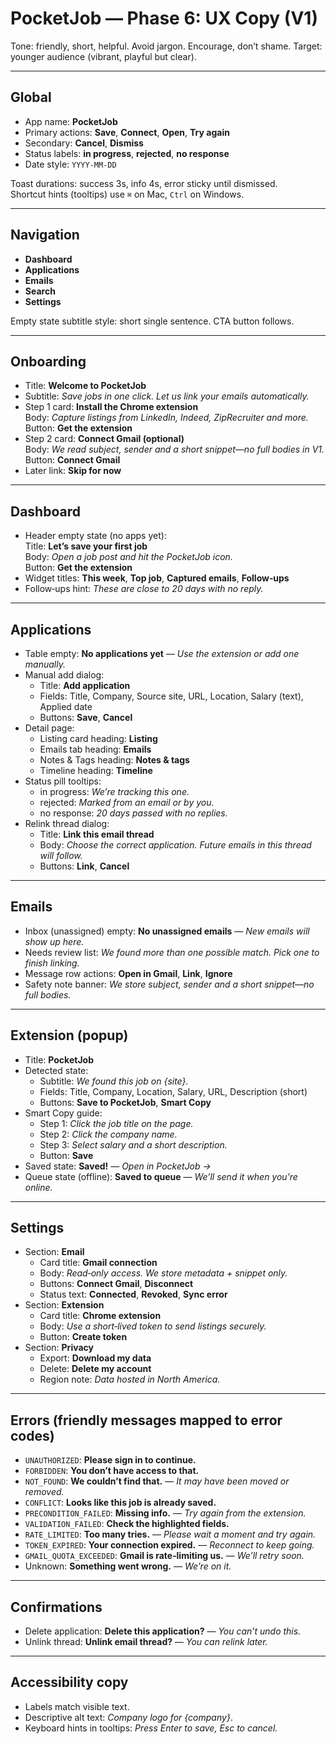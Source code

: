 
# PocketJob — Phase 6: UX Copy (V1)

Tone: friendly, short, helpful. Avoid jargon. Encourage, don’t shame. Target: younger audience (vibrant, playful but clear).

---

## Global
- App name: **PocketJob**
- Primary actions: **Save**, **Connect**, **Open**, **Try again**
- Secondary: **Cancel**, **Dismiss**
- Status labels: **in progress**, **rejected**, **no response**
- Date style: `YYYY-MM-DD`

Toast durations: success 3s, info 4s, error sticky until dismissed.  
Shortcut hints (tooltips) use `⌘` on Mac, `Ctrl` on Windows.

---

## Navigation
- **Dashboard**
- **Applications**
- **Emails**
- **Search**
- **Settings**

Empty state subtitle style: short single sentence. CTA button follows.

---

## Onboarding
- Title: **Welcome to PocketJob**
- Subtitle: *Save jobs in one click. Let us link your emails automatically.*
- Step 1 card: **Install the Chrome extension**  
  Body: *Capture listings from LinkedIn, Indeed, ZipRecruiter and more.*  
  Button: **Get the extension**
- Step 2 card: **Connect Gmail (optional)**  
  Body: *We read subject, sender and a short snippet—no full bodies in V1.*  
  Button: **Connect Gmail**
- Later link: **Skip for now**

---

## Dashboard
- Header empty state (no apps yet):  
  Title: **Let’s save your first job**  
  Body: *Open a job post and hit the PocketJob icon.*  
  Button: **Get the extension**
- Widget titles: **This week**, **Top job**, **Captured emails**, **Follow‑ups**
- Follow‑ups hint: *These are close to 20 days with no reply.*

---

## Applications
- Table empty: **No applications yet** — *Use the extension or add one manually.*
- Manual add dialog:
  - Title: **Add application**
  - Fields: Title, Company, Source site, URL, Location, Salary (text), Applied date
  - Buttons: **Save**, **Cancel**
- Detail page:
  - Listing card heading: **Listing**
  - Emails tab heading: **Emails**
  - Notes & Tags heading: **Notes & tags**
  - Timeline heading: **Timeline**
- Status pill tooltips:
  - in progress: *We’re tracking this one.*
  - rejected: *Marked from an email or by you.*
  - no response: *20 days passed with no replies.*
- Relink thread dialog:
  - Title: **Link this email thread**
  - Body: *Choose the correct application. Future emails in this thread will follow.*
  - Buttons: **Link**, **Cancel**

---

## Emails
- Inbox (unassigned) empty: **No unassigned emails** — *New emails will show up here.*
- Needs review list: *We found more than one possible match. Pick one to finish linking.*
- Message row actions: **Open in Gmail**, **Link**, **Ignore**
- Safety note banner: *We store subject, sender and a short snippet—no full bodies.*

---

## Extension (popup)
- Title: **PocketJob**
- Detected state:
  - Subtitle: *We found this job on {site}.*
  - Fields: Title, Company, Location, Salary, URL, Description (short)
  - Buttons: **Save to PocketJob**, **Smart Copy**
- Smart Copy guide:
  - Step 1: *Click the job title on the page.*
  - Step 2: *Click the company name.*
  - Step 3: *Select salary and a short description.*
  - Button: **Save**
- Saved state: **Saved!** — *Open in PocketJob →*
- Queue state (offline): **Saved to queue** — *We’ll send it when you’re online.*

---

## Settings
- Section: **Email**
  - Card title: **Gmail connection**
  - Body: *Read‑only access. We store metadata + snippet only.*
  - Buttons: **Connect Gmail**, **Disconnect**
  - Status text: **Connected**, **Revoked**, **Sync error**
- Section: **Extension**
  - Card title: **Chrome extension**
  - Body: *Use a short‑lived token to send listings securely.*
  - Button: **Create token**
- Section: **Privacy**
  - Export: **Download my data**
  - Delete: **Delete my account**
  - Region note: *Data hosted in North America.*

---

## Errors (friendly messages mapped to error codes)
- `UNAUTHORIZED`: **Please sign in to continue.**
- `FORBIDDEN`: **You don’t have access to that.**
- `NOT_FOUND`: **We couldn’t find that.** — *It may have been moved or removed.*
- `CONFLICT`: **Looks like this job is already saved.**
- `PRECONDITION_FAILED`: **Missing info.** — *Try again from the extension.*
- `VALIDATION_FAILED`: **Check the highlighted fields.**
- `RATE_LIMITED`: **Too many tries.** — *Please wait a moment and try again.*
- `TOKEN_EXPIRED`: **Your connection expired.** — *Reconnect to keep going.*
- `GMAIL_QUOTA_EXCEEDED`: **Gmail is rate‑limiting us.** — *We’ll retry soon.*
- Unknown: **Something went wrong.** — *We’re on it.*

---

## Confirmations
- Delete application: **Delete this application?** — *You can’t undo this.*
- Unlink thread: **Unlink email thread?** — *You can relink later.*

---

## Accessibility copy
- Labels match visible text.  
- Descriptive alt text: *Company logo for {company}*.
- Keyboard hints in tooltips: *Press Enter to save, Esc to cancel.*

